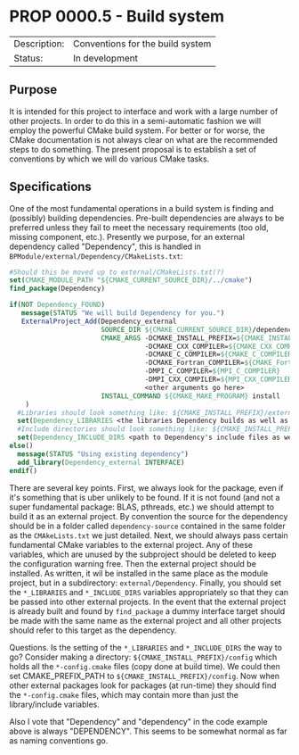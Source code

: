# PROP 0000.5 - Build system

|                |                                           |
|:---------------|:------------------------------------------|
| Description:   | Conventions for the build system          |
| Status:        | In development                            |

## Purpose
It is intended for this project to interface and work with a large number of other projects.  In order to do this in a semi-automatic fashion we will employ the powerful CMake build system.  For better or for worse, the CMake documentation is not always clear on what are the recommended steps to do something.  The present proposal is to establish a set of conventions by which we will do various CMake tasks.

## Specifications
One of the most fundamental operations in a build system is finding and (possibly) building dependencies.  Pre-built dependencies are always to be preferred unless they fail to meet the necessary requirements (too old, missing component, etc.).  Presently we purpose, for an external dependency called "Dependency", this is handled in `BPModule/external/Dependency/CMakeLists.txt`:

```cmake
#Should this be moved up to external/CMakeLists.txt(?)
set(CMAKE_MODULE_PATH "${CMAKE_CURRENT_SOURCE_DIR}/../cmake") 
find_package(Dependency)

if(NOT Dependency_FOUND)
   message(STATUS "We will build Dependency for you.")
   ExternalProject_Add(Dependency_external
                       SOURCE_DIR ${CMAKE_CURRENT_SOURCE_DIR}/dependency-source
                       CMAKE_ARGS -DCMAKE_INSTALL_PREFIX=${CMAKE_INSTALL_PREFIX}/external/Dependency
                                  -DCMAKE_CXX_COMPILER=${CMAKE_CXX_COMPILER}
                                  -DCMAKE_C_COMPILER=${CMAKE_C_COMPILER}
                                  -DCMAKE_Fortran_COMPILER=${CMAKE_Fortran_COMPILER}
                                  -DMPI_C_COMPILER=${MPI_C_COMPILER}
                                  -DMPI_CXX_COMPILER=${MPI_CXX_COMPILER}
                                  <other arguments go here>
                       INSTALL_COMMAND ${CMAKE_MAKE_PROGRAM} install
    )
  #Libraries should look something like: ${CMAKE_INSTALL_PREFIX}/external/Dependency/lib/libDepend.so
  set(Dependency_LIBRARIES <the libraries Dependency builds as well as depends on>)
  #Include directories should look something like: ${CMAKE_INSTALL_PREFIX}/external/Dependency/include
  set(Dependency_INCLUDE_DIRS <path to Dependency's include files as well as those it depends on>)
else()
  message(STATUS "Using existing dependency")
  add_library(Dependency_external INTERFACE)
endif()
```

There are several key points.  First, we always look for the package, even if it's something that is uber unlikely to be found.  If it is not found (and not a super fundamental package: BLAS, pthreads, etc.) we should attempt to build it as an external project.  By convention the source for the dependency should be in a folder called `dependency-source` contained in the same folder as the `CMAkeLists.txt` we just detailed.  Next, we should always pass certain fundamental CMake variables to the external project.  Any of these variables, which are unused by the subproject should be deleted to keep the configuration warning free.  Then the external project should be installed.  As written, it wil be installed in the same place as the module project, but in a subdirectory: `external/Dependency`.  Finally, you should set the `*_LIBRARIES` and `*_INCLUDE_DIRS` variables appropriately so that they can be passed into other external projects.   In the event that the external project is already built and found by `find_package` a dummy interface target should be made with the same name as the external project and all other projects should refer to this target as the dependency.

Questions.  Is the setting of the `*_LIBRARIES` and `*_INCLUDE_DIRS` the way to go?  Consider making a directory: `${CMAKE_INSTALL_PREFIX}/config` which holds all the `*-config.cmake` files (copy done at build time).  We could then set CMAKE_PREFIX_PATH to `${CMAKE_INSTALL_PREFIX}/config`.  Now when other external packages look for packages (at run-time) they should find the `*-config.cmake` files, which may contain more than just the library/include variables.

Also I vote that "Dependency" and "dependency" in the code example above is always "DEPENDENCY".  This seems to be somewhat normal as far as naming conventions go.
